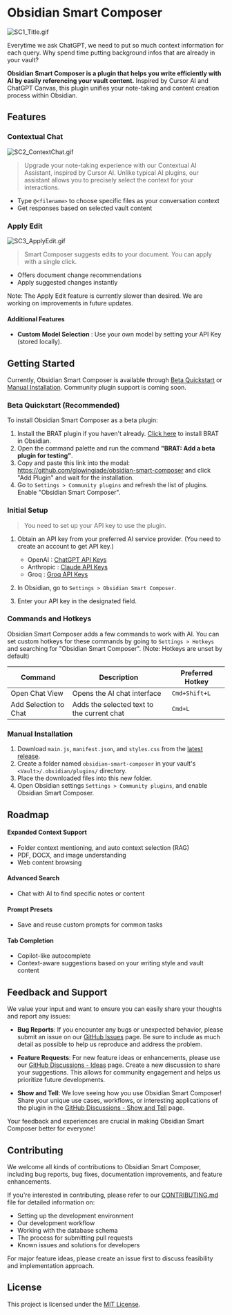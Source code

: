# Obsidian Smart Composer

![SC1_Title.gif](https://github.com/user-attachments/assets/a50a1f80-39ff-4eba-8090-e3d75e7be98c)

Everytime we ask ChatGPT, we need to put so much context information for each query. Why spend time putting background infos that are already in your vault?

**Obsidian Smart Composer is a plugin that helps you write efficiently with AI by easily referencing your vault content.** Inspired by Cursor AI and ChatGPT Canvas, this plugin unifies your note-taking and content creation process within Obsidian.

## Features

### Contextual Chat

![SC2_ContextChat.gif](https://github.com/user-attachments/assets/8da4c189-399a-450a-9591-95f1c9af1bc8)

> Upgrade your note-taking experience with our Contextual AI Assistant, inspired by Cursor AI. Unlike typical AI plugins, our assistant allows you to precisely select the context for your interactions.

- Type `@<filename>` to choose specific files as your conversation context
- Get responses based on selected vault content

### Apply Edit

![SC3_ApplyEdit.gif](https://github.com/user-attachments/assets/35ee03ff-4a61-4d08-8032-ca61fb37dcf1)

> Smart Composer suggests edits to your document. You can apply with a single click.

- Offers document change recommendations
- Apply suggested changes instantly

Note: The Apply Edit feature is currently slower than desired. We are working on improvements in future updates.

#### Additional Features

- **Custom Model Selection** : Use your own model by setting your API Key (stored locally).

## Getting Started

Currently, Obsidian Smart Composer is available through [Beta Quickstart](#beta-quickstart-recommended) or [Manual Installation](#manual-installation). Community plugin support is coming soon.

### Beta Quickstart (Recommended)

To install Obsidian Smart Composer as a beta plugin:

1. Install the BRAT plugin if you haven't already. [Click here](obsidian://show-plugin?id=obsidian42-brat) to install BRAT in Obsidian.
2. Open the command palette and run the command **"BRAT: Add a beta plugin for testing"**.
3. Copy and paste this link into the modal: https://github.com/glowingjade/obsidian-smart-composer and click "Add Plugin" and wait for the installation.
4. Go to `Settings > Community plugins` and refresh the list of plugins. Enable "Obsidian Smart Composer".

### Initial Setup

> You need to set up your API key to use the plugin.

1. Obtain an API key from your preferred AI service provider. (You need to create an account to get API key.)

   - OpenAI : [ChatGPT API Keys](https://platform.openai.com/api-keys)
   - Anthropic : [Claude API Keys](https://console.anthropic.com/settings/keys)
   - Groq : [Groq API Keys](https://console.groq.com/keys)

2. In Obsidian, go to `Settings > Obsidian Smart Composer`.
3. Enter your API key in the designated field.

### Commands and Hotkeys

Obsidian Smart Composer adds a few commands to work with AI. You can set custom hotkeys for these commands by going to `Settings > Hotkeys` and searching for "Obsidian Smart Composer". (Note: Hotkeys are unset by default)

| Command               | Description                                | Preferred Hotkey |
| --------------------- | ------------------------------------------ | ---------------- |
| Open Chat View        | Opens the AI chat interface                | `Cmd+Shift+L`    |
| Add Selection to Chat | Adds the selected text to the current chat | `Cmd+L`          |

### Manual Installation

1. Download `main.js`, `manifest.json`, and `styles.css` from the [latest release](https://github.com/glowingjade/obsidian-smart-composer/releases/latest).
2. Create a folder named `obsidian-smart-composer` in your vault's `<Vault>/.obsidian/plugins/` directory.
3. Place the downloaded files into this new folder.
4. Open Obsidian settings `Settings > Community plugins`, and enable Obsidian Smart Composer.

## Roadmap

#### Expanded Context Support

- Folder context mentioning, and auto context selection (RAG)
- PDF, DOCX, and image understanding
- Web content browsing

#### Advanced Search

- Chat with AI to find specific notes or content

#### Prompt Presets

- Save and reuse custom prompts for common tasks

#### Tab Completion

- Copilot-like autocomplete
- Context-aware suggestions based on your writing style and vault content

## Feedback and Support

We value your input and want to ensure you can easily share your thoughts and report any issues:

- **Bug Reports**: If you encounter any bugs or unexpected behavior, please submit an issue on our [GitHub Issues](https://github.com/glowingjade/obsidian-smart-composer/issues) page. Be sure to include as much detail as possible to help us reproduce and address the problem.

- **Feature Requests**: For new feature ideas or enhancements, please use our [GitHub Discussions - Ideas](https://github.com/glowingjade/obsidian-smart-composer/discussions/categories/ideas) page. Create a new discussion to share your suggestions. This allows for community engagement and helps us prioritize future developments.

- **Show and Tell**: We love seeing how you use Obsidian Smart Composer! Share your unique use cases, workflows, or interesting applications of the plugin in the [GitHub Discussions - Show and Tell](https://github.com/glowingjade/obsidian-smart-composer/discussions/categories/show-and-tell) page.

Your feedback and experiences are crucial in making Obsidian Smart Composer better for everyone!

## Contributing

We welcome all kinds of contributions to Obsidian Smart Composer, including bug reports, bug fixes, documentation improvements, and feature enhancements.

If you're interested in contributing, please refer to our [CONTRIBUTING.md](CONTRIBUTING.md) file for detailed information on:

- Setting up the development environment
- Our development workflow
- Working with the database schema
- The process for submitting pull requests
- Known issues and solutions for developers

For major feature ideas, please create an issue first to discuss feasibility and implementation approach.

## License

This project is licensed under the [MIT License](LICENSE).
